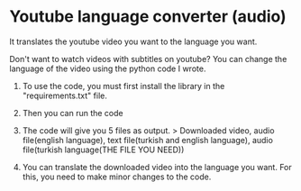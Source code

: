 # Youtube language converter (audio)
It translates the youtube video you want to the language you want.

Don't want to watch videos with subtitles on youtube? You can change the language of the video using the python code I wrote.

1) To use the code, you must first install the library in the "requirements.txt" file.

2) Then you can run the code

3) The code will give you 5 files as output. > Downloaded video, audio file(english language), text file(turkish and english language), audio file(turkish language(THE FILE YOU NEED))

4) You can translate the downloaded video into the language you want. For this, you need to make minor changes to the code.
